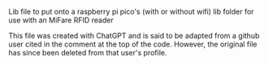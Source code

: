 Lib file to put onto a raspberry pi pico's (with or without wifi) lib folder for use with an MiFare RFID reader

This file was created with ChatGPT and is said to be adapted from a github user cited in the comment at the top of the code. However, the original file has since been deleted from that user's profile.
